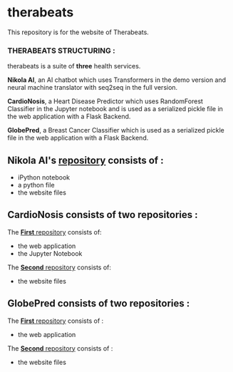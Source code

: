 # therabeats
This repository is for the website of Therabeats.

### THERABEATS STRUCTURING :

therabeats is a suite of  **three** health services. 

**Nikola AI**, an AI chatbot which uses Transformers in the demo version and neural machine translator with seq2seq in the full version.

**CardioNosis**, a Heart Disease Predictor which uses RandomForest Classifier in the Jupyter notebook and is used as a serialized pickle file in the web application with a Flask Backend.

**GlobePred**, a Breast Cancer Classifier which is used as a serialized pickle file in the web application with a Flask Backend.

## Nikola AI's [repository](https://github.com/arthtyagi/Nikola.ai) consists of :

  * iPython notebook
  * a python file
  * the website files

## CardioNosis consists of two repositories :

 The [**First** repository](https://github.com/arthtyagi/CardioNosis) consists of:
  * the web application
  * the Jupyter Notebook
  
 The [**Second** repository](https://github.com/arthtyagi/cardionosis-website) consists of:
  * the website files
  
## GlobePred consists of two repositories  : 

 The [**First** repository](https://github.com/arthtyagi/GlobePred) consists of : 
  * the web application
  
 The [**Second** repository](https://github.com/arthtyagi/GlobePred-website) consists of :  
  * the website files

